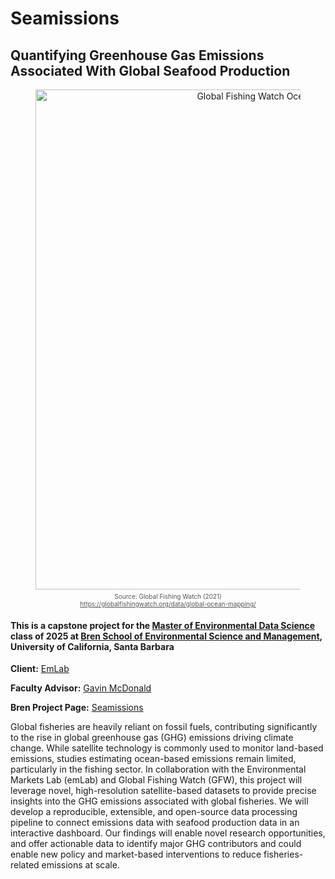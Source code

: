 # Seamissions
## Quantifying Greenhouse Gas Emissions Associated With Global Seafood Production

<figure style="text-align: center;">
  <img src="https://globalfishingwatch.org/wp-content/uploads/global_ocean_mapping_2017_2021_banner-1.webp" width="800" alt="Global Fishing Watch Ocean Mapping Banner">
  <figcaption style="font-size: 10px; color: #555; margin-top: 5px;">
    Source: Global Fishing Watch (2021)<br>
    <a href="https://globalfishingwatch.org/data/global-ocean-mapping/" target="_blank" style="color: #555;">
      https://globalfishingwatch.org/data/global-ocean-mapping/
    </a>
  </figcaption>
</figure>

#### This is a capstone project for the [Master of Environmental Data Science](https://bren.ucsb.edu/masters-programs/master-environmental-data-science) class of 2025 at [Bren School of Environmental Science and Management](https://bren.ucsb.edu/), University of California, Santa Barbara

**Client:** [EmLab](https://github.com/emlab-ucsb)

**Faculty Advisor:** [Gavin McDonald](https://github.com/gmcdonald-sfg)

**Bren Project Page:** [Seamissions](https://bren.ucsb.edu/projects/quantifying-greenhouse-gas-emissions-associated-global-seafood-production)

Global fisheries are heavily reliant on fossil fuels, contributing significantly to the rise in global greenhouse gas (GHG) emissions driving climate change. While satellite technology is commonly used to monitor land-based emissions, studies estimating ocean-based emissions remain limited, particularly in the fishing sector. In collaboration with the Environmental Markets Lab (emLab) and Global Fishing Watch (GFW), this project will leverage novel, high-resolution satellite-based datasets to provide precise insights into the GHG emissions associated with global fisheries. We will develop a reproducible, extensible, and open-source data processing pipeline to connect emissions data with seafood production data in an interactive dashboard. Our findings will enable novel research opportunities, and offer actionable data to identify major GHG contributors and could enable new policy and market-based interventions to reduce fisheries-related emissions at scale.
